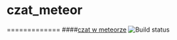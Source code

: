 # czat_meteor
=============
####[czat w meteorze]( http://czat.meteor.com)
![[Build status](https://travis-ci.org/mkalarus/czat_meteor.svg?branch=master)]( https://travis-ci.org/mkalarus/czat_meteor/builds/47340109)
